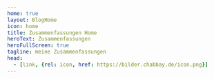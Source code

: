 ```yaml
---
home: true
layout: BlogHome
icon: home
title: Zusammenfassungen Home
heroText: Zusammenfassungen
heroFullScreen: true
tagline: meine Zusammenfassungen
head:
  - [link, {rel: icon, href: https://bilder.chabbay.de/icon.png}]
---
```

